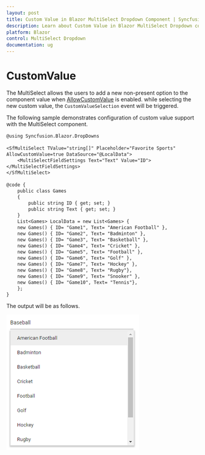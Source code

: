 ```yaml
---
layout: post
title: Custom Value in Blazor MultiSelect Dropdown Component | Syncfusion 
description: Learn about Custom Value in Blazor MultiSelect Dropdown component of Syncfusion, and more details.
platform: Blazor
control: MultiSelect Dropdown
documentation: ug
---
```


# CustomValue

The MultiSelect allows the users to add a new non-present option to the component value when [AllowCustomValue](https://help.syncfusion.com/cr/blazor/Syncfusion.Blazor.DropDowns.SfMultiSelect-1.html#Syncfusion_Blazor_DropDowns_SfMultiSelect_1_AllowCustomValue) is enabled. while selecting the new custom value, the `CustomValueSelection` event will be triggered.

The following sample demonstrates configuration of custom value support with the MultiSelect component.

```cshtml
@using Syncfusion.Blazor.DropDowns

<SfMultiSelect TValue="string[]" Placeholder="Favorite Sports" AllowCustomValue=true DataSource="@LocalData">
    <MultiSelectFieldSettings Text="Text" Value="ID"></MultiSelectFieldSettings>
</SfMultiSelect>

@code {
    public class Games
    {
        public string ID { get; set; }
        public string Text { get; set; }
    }
    List<Games> LocalData = new List<Games> {
    new Games() { ID= "Game1", Text= "American Football" },
    new Games() { ID= "Game2", Text= "Badminton" },
    new Games() { ID= "Game3", Text= "Basketball" },
    new Games() { ID= "Game4", Text= "Cricket" },
    new Games() { ID= "Game5", Text= "Football" },
    new Games() { ID= "Game6", Text= "Golf" },
    new Games() { ID= "Game7", Text= "Hockey" },
    new Games() { ID= "Game8", Text= "Rugby"},
    new Games() { ID= "Game9", Text= "Snooker" },
    new Games() { ID= "Game10", Text= "Tennis"},
    };
}
```

The output will be as follows.

![MultiSelect](./images/custom_value.png)